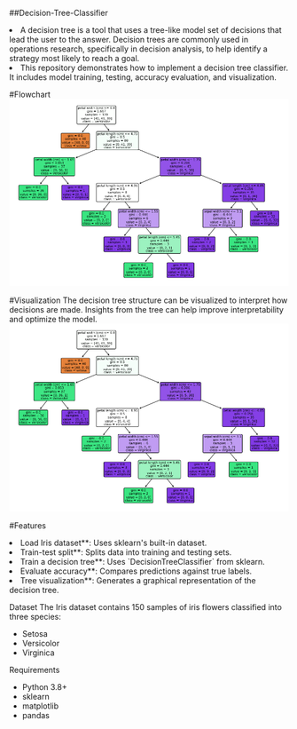 ##Decision-Tree-Classifier
<li>A decision tree is a tool that uses a tree-like model set of decisions that lead the user to the answer. Decision trees are commonly used in operations research, specifically in decision analysis, to help identify a strategy most likely to reach a goal.
<li>This repository demonstrates how to implement a decision tree classifier. It includes model training, testing, accuracy evaluation, and visualization.

#Flowchart
<img width="882" alt="image" src = "https://github.com/Madan1710/Decision-tree-classifier/blob/main/FlowChart.png">

#Visualization
The decision tree structure can be visualized to interpret how decisions are made.
Insights from the tree can help improve interpretability and optimize the model.
<img width="882" alt="image" src = "https://github.com/Madan1710/Decision-tree-classifier/blob/main/FlowChart.png">


#Features
<li>Load Iris dataset**: Uses sklearn's built-in dataset.
<li>Train-test split**: Splits data into training and testing sets.
<li>Train a decision tree**: Uses `DecisionTreeClassifier` from sklearn.
<li>Evaluate accuracy**: Compares predictions against true labels.
<li>Tree visualization**: Generates a graphical representation of the decision tree.

Dataset
The Iris dataset contains 150 samples of iris flowers classified into three species:
- Setosa
- Versicolor
- Virginica

Requirements
- Python 3.8+
- sklearn
- matplotlib
- pandas


